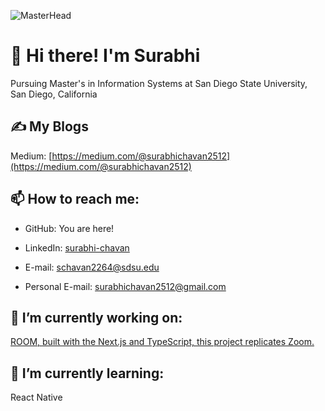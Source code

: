 ![MasterHead](https://cdn.jsdelivr.net/gh/alohe/avatars/png/vibrent_21.png)
# 👋 Hi there! I'm Surabhi 
Pursuing Master's in Information Systems at San Diego State University, San Diego, California

## ✍️ My Blogs

Medium: [https://medium.com/@surabhichavan2512](https://medium.com/@surabhichavan2512)

## 📫 How to reach me:
* GitHub: You are here! 

* LinkedIn: [surabhi-chavan](https://www.linkedin.com/in/surabhi-chavan-1b508b1aa/)

* E-mail: [schavan2264@sdsu.edu](schavan2264@sdsu.edu)

* Personal E-mail: [surabhichavan2512@gmail.com](surabhichavan2512@gmail.com)

## 🔭 I’m currently working on:
[ROOM, built with the Next.js and TypeScript, this project replicates Zoom.](https://github.com/webforworld2512/Room)

## 🌱 I’m currently learning:
React Native
